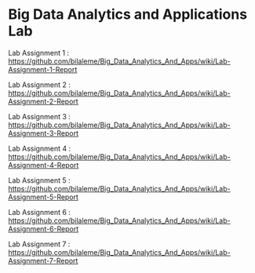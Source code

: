 # Big Data Analytics and Applications Lab

Lab Assignment 1 : https://github.com/bilaleme/Big_Data_Analytics_And_Apps/wiki/Lab-Assignment-1-Report

Lab Assignment 2 :
https://github.com/bilaleme/Big_Data_Analytics_And_Apps/wiki/Lab-Assignment-2-Report

Lab Assignment 3 :
https://github.com/bilaleme/Big_Data_Analytics_And_Apps/wiki/Lab-Assignment-3-Report

Lab Assignment 4 :
https://github.com/bilaleme/Big_Data_Analytics_And_Apps/wiki/Lab-Assignment-4-Report

Lab Assignment 5 :
https://github.com/bilaleme/Big_Data_Analytics_And_Apps/wiki/Lab-Assignment-5-Report

Lab Assignment 6 :
https://github.com/bilaleme/Big_Data_Analytics_And_Apps/wiki/Lab-Assignment-6-Report

Lab Assignment 7 :
https://github.com/bilaleme/Big_Data_Analytics_And_Apps/wiki/Lab-Assignment-7-Report
